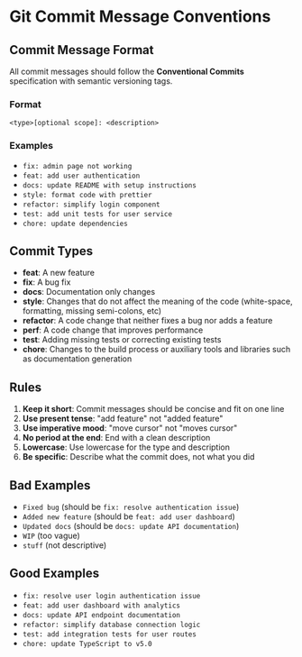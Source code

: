 # Git Commit Message Conventions

## Commit Message Format

All commit messages should follow the **Conventional Commits** specification with semantic versioning tags.

### Format
```
<type>[optional scope]: <description>
```

### Examples
- `fix: admin page not working`
- `feat: add user authentication`
- `docs: update README with setup instructions`
- `style: format code with prettier`
- `refactor: simplify login component`
- `test: add unit tests for user service`
- `chore: update dependencies`

## Commit Types

- **feat**: A new feature
- **fix**: A bug fix
- **docs**: Documentation only changes
- **style**: Changes that do not affect the meaning of the code (white-space, formatting, missing semi-colons, etc)
- **refactor**: A code change that neither fixes a bug nor adds a feature
- **perf**: A code change that improves performance
- **test**: Adding missing tests or correcting existing tests
- **chore**: Changes to the build process or auxiliary tools and libraries such as documentation generation

## Rules

1. **Keep it short**: Commit messages should be concise and fit on one line
2. **Use present tense**: "add feature" not "added feature"
3. **Use imperative mood**: "move cursor" not "moves cursor"
4. **No period at the end**: End with a clean description
5. **Lowercase**: Use lowercase for the type and description
6. **Be specific**: Describe what the commit does, not what you did

## Bad Examples
- `Fixed bug` (should be `fix: resolve authentication issue`)
- `Added new feature` (should be `feat: add user dashboard`)
- `Updated docs` (should be `docs: update API documentation`)
- `WIP` (too vague)
- `stuff` (not descriptive)

## Good Examples
- `fix: resolve user login authentication issue`
- `feat: add user dashboard with analytics`
- `docs: update API endpoint documentation`
- `refactor: simplify database connection logic`
- `test: add integration tests for user routes`
- `chore: update TypeScript to v5.0` 